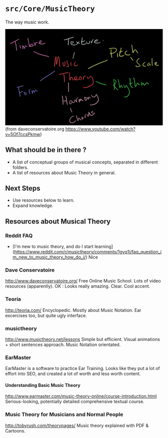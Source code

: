 # `src/Core/MusicTheory`

The way music work.

![music theory](https://raw.githubusercontent.com/BiOZed/web2vibes/master/static/images/music-theory.png)
(from daveconservatoire.org https://www.youtube.com/watch?v=5Of7ccsPkmw)

## What should be in there ?
* A list of conceptual groups of musical concepts, separated in different folders.
* A list of resources about Music Theory in general.

## Next Steps
* Use resources below to learn.
* Expand knowledge.

## Resources about Musical Theory

### Reddit FAQ
* [I'm new to music theory, and do I start learning] (https://www.reddit.com/r/musictheory/comments/1gyq1i/faq_question_im_new_to_music_theory_how_do_i/) Nice

### Dave Conservatoire
http://www.daveconservatoire.org/
Free Online Music School.
Lots of video resources (apparently).
OK : Looks really amazing. Clear. Cool accent.

### Teoría
http://teoria.com/
Encyclopedic. Mostly about Music Notation. Ear excercises too, but quite ugly interface.

### musictheory
http://www.musictheory.net/lessons
Simple but efficient. Visual animations + short sentences approach. Music Notation orientated.

### EarMaster
EarMaster is a software to practice Ear Training. Looks like they put a lot of effort into SEO, and created a lot of worth and less worth content.

#### Understanding Basic Music Theory
http://www.earmaster.com/music-theory-online/course-introduction.html
Serious-looking, potentially detailed comprehensive textual course.

### Music Theory for Musicians and Normal People 
http://tobyrush.com/theorypages/
Music theory explained with PDF & Cartoons.
